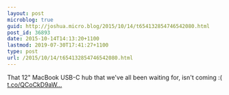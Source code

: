 ```yaml
---
layout: post
microblog: true
guid: http://joshua.micro.blog/2015/10/14/t654132854746542080.html
post_id: 36893
date: 2015-10-14T14:13:20+1100
lastmod: 2019-07-30T17:41:27+1100
type: post
url: /2015/10/14/t654132854746542080.html
---
```

That 12" MacBook USB-C hub that we've all been waiting for, isn't coming :( [t.co/QCoCkD9aW...](http://t.co/QCoCkD9aWB)
